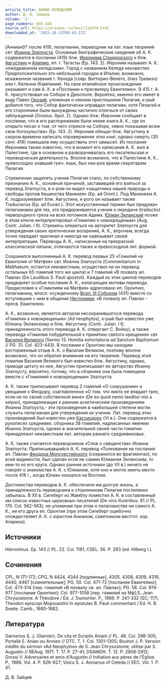 ```yaml
---
article_title: АНИАН КЕЛЕДСКИЙ
author: Д. В. Зайцев
volume: '2'
page_numbers: 435-436
source_url: https://pravenc.ru/text/115474.html
downloaded_at: '2025-10-13T08:42:17Z'
---
```


[Анниан](† после 419), пелагианин, переводчик на лат. язык творений свт. [Иоанна Златоуста](<https://pravenc.ru/text/Иоанн Златоуст.html>). Основные биографические сведения об А. К. содержатся в послании (419) блж. [Иеронима Стридонского](<https://pravenc.ru/text/Иероним Стридонский.html>) к блж. [Августину](https://pravenc.ru/text/Августину.html) и [Алипию](https://pravenc.ru/text/Алипию.html), еп. г. Тагасты (Ep. 143. 2). Иероним называет А. К. «лжедиаконом келедским». Город с названием Келеда неизвестен. Предположительно это небольшой городок в Италии; возможно, искаженное название г. Кенеда (совр. Витторио-Венето, близ Тревизо) или г. Келенна (Кампания). На свое италийское происхождение указывает и сам А. К. в «Послании к пресвитеру Евангелию». В 415 г. А. К. присутствовал на Соборе в Диосполе. Вероятно, именно его имеет в виду Павел [Орозий](https://pravenc.ru/text/Орозий.html), упоминая о некоем приспешнике Пелагия, к-рый добился того, что Собор фактически оправдал пелагиан, хотя Пелагий и его сторонники были вынуждены частично отречься от своих заблуждений (Orosius. Apol. 2). Однако блж. Иероним сообщает в послании, что в его распоряжении были некие книги А. К., где он открыто писал о том, от чего отрекся на Соборе, «явно показывая всем свои богохульства» (Ep. 143. 2). Иероним обещал блж. Августину в скором времени написать опровержение этих книг, однако смерть (30 сент. 419) помешала ему осуществить этот замысел. Из послания Иеронима также известно, что в момент его написания А. К. жил в Палестине, где в основном и разворачивалась его писательская и переводческая деятельность. Вполне возможно, что в Палестине А. К., превосходно знавший греч. язык, был нек-рое время секретарем Пелагия.

Стремление защитить учение Пелагия стало, по собственному признанию А. К., основной причиной, заставившей его взяться за перевод Златоуста, в к-ром он видел «защитника нашей природы и свободы против бешенства Манихея» (Ep. ad Oront.). Под Манихеем А. К. подразумевает блж. Августина, к-рого он называет также Traducianus (Ep. ad Euvan.). Этот искусственный термин был придуман пелагианами для тех, кто придерживается учения о передаче (traductio) первородного греха на всех потомков Адама. [Юлиан Экланский](<https://pravenc.ru/text/Юлиан Экланский.html>) позже в этом ключе интерпретировал «Гомилию к новокрещеным» (Aug. Contr. Julian. I 6). Cтремясь опереться на авторитет Златоуста для утверждения своих еретических воззрений, А. К., впрочем, всегда точно передает оригинал и никогда не навязывает своей интерпретации. Переводы А. К., написанные на прекрасной классической латыни, отличаются также и превосходной лит. формой.

Сохранился выполненный А. К. перевод первых 25 «Гомилий на Евангелия от Матфея» свт. Иоанна Златоуста (Commentarium in Matthaeum; остается неизвестным, осуществил ли он перевод остальных 65 гомилий того же цикла) и 7 гомилий «В похвалу ап. Павла» (De Laudibus S. Pauli apostoli). Каждый из этих циклов переводов предваряет особое послание А. К., излагающее мотивы перевода. Предисловие к «Гомилиям на Матфея» адресовано еп. Оронтию, пелагианину, впосл. осужденному [Всел. III Собором](<https://pravenc.ru/text/Вселенский III Собор.html>) (431) вместе со вступившим с ним в общение [Несторием](https://pravenc.ru/text/Несторий.html); «В похвалу ап. Павла» - пресв. Евангелию.

А. К., возможно, является автором несохранившегося перевода «Гомилии к новокрещеным» (Ad neophytos), к-рый был известен уже Юлиану Экланскому и блж. Августину (Contr. Julian. I 6; принадлежность этого перевода А. К. отвергает С. Войку), а также перевода «Гомилии побудительной к принятию святого крещения» свт. [Василия Великого](<https://pravenc.ru/text/ВАСИЛИЙ ВЕЛИКИЙ.html>) (Sermo 13. Homilia exhortatoria ad Sanctum Baptismum // PG. 31. Col. 423-443). В послании к Оронтию мы находим восторженный отзыв А. К. о Василии Великом, поэтому вполне возможно, что он обратил внимание на его творения. Перевод этой гомилии Василия Великого был известен блж. Августину, однако, приводя цитату из нее, Августин приписывает ее авторство Иоанну Златоусту, вероятно, потому, что в сборнике она была помещена вместе с «Гомилией к новокрещеным» Златоуста.

А. К. также приписывают перевод 2 гомилий «О сокрушении» и увещание к Феодору, озаглавленное «О том, что никто не впадает грех, если не по своей собственной вине» (De eo quod nemo laeditur nisi a seipso), принадлежащих к ранним аскетическим произведениям Иоанна Златоуста,- эти произведения в наибольшей степени могли служить пелагианам для утверждения их учения. Лат. перевод этих произведений был известен уже [Кассиодору](https://pravenc.ru/text/Кассиодору.html) (VI в.). Они содержатся в рукописях средневек. сборника 38 гомилий, надписанных именем Иоанна Златоуста, однако в значительной своей части гомилии принадлежат неизвестным лат. авторам раннего средневековья.

А. К. также считается переводчиком «Слов о священстве» Иоанна Златоуста. Приписывавшийся А. К. перевод «Толкования на послания ап. Павла» [Феодора Мопсуестийского](<https://pravenc.ru/text/Феодора Мопсуестийского.html>) (сохранился во фрагментах), по всей видимости, был сделан если не самим Юлианом Экланским, то кем-то из его круга. Однако ранние источники (до VII в.) ничего не говорят о знакомстве А. К. с Юлианом, хотя оно и могло иметь место после 418 г., когда Юлиан оказался на Востоке.

Достоинства переводов А. К. обеспечили им долгую жизнь, а принадлежность переводчика к сторонникам Пелагия постепенно забылась. В XII в. Сигеберт из Жамблу поместил А. К. в составленный им список известных церковных писателей (De viris illustribus. 61 // PL. 170. Col. 562-563), не упоминая при этом о пелагианстве ни самого А. К., ни его друга еп. Оронтия (при этом Сигеберт ошибочно отождествляет А. К. с юристом Анианом, советником вестгот. кор. Алариха).

## Источники

Hieronimus. Ep. 143 // PL. 22. Col. 1181; CSEL. 56. P. 293 (ed. Hilberg I.).

## Сочинения

CPL, N 171-172; CPG, N 4424, 4344 [подлинные], 4305, 4308, 4309, 4316, 4440, 4467 [сомнительные]; PG. 50. Col. 471-72 [послание Евангелию]; Col. 473-514 [пер. гомилий «В похвалу св. ап. Павла»]; PG. 58. Col. 974-977 [послание Оронтию]; Col. 977-1058 [пер. гомилий на Мф];S. Jean Chrysostome. A Théodore / Éd. J. Dumortier. P., 1966. P. 241-332 (SC; 117); Theodori episcopi Mopsuestini In epistulas B. Pauli commentarii / Ed. H. B. Swete. Camb., 1880-1882.

## Литература

Garnerius S. J. (Garnier). De vita et Scriptis Aniani // PL. 48. Col. 298-305; Portalié E. Anian ou Annien // DTC. T. 1. Col. 1301-1305; Bouhot J. P. Version inédite du sermon «Ad Neophytos» de S. Jean Chrysostome, utilise par S. Augustin // REAug. 1971. T. 17. P. 27-41; DSAMDH. T. 12. P. 2908-2912; Grossi V. Adversaires et amis d'Augustin // Initiation aux pères de l'Église. P., 1986. Vol. 4. P. 626-627; Voicu S. J. Annianus of Celeda // EEC. Vol. 1. P. 41.

Д. В. Зайцев
